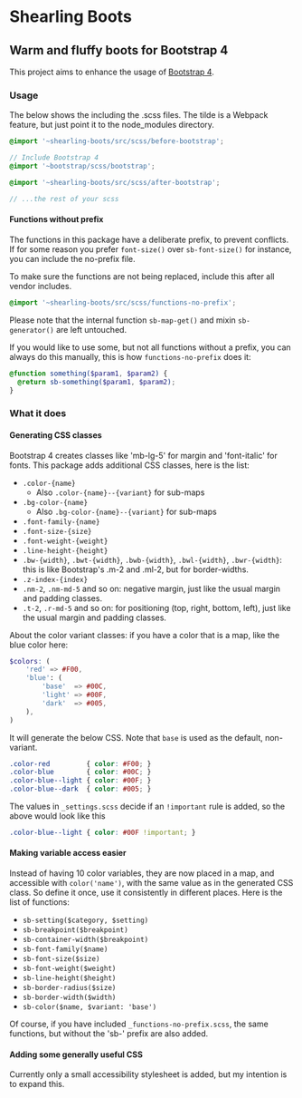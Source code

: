 # Shearling Boots

## Warm and fluffy boots for Bootstrap 4

This project aims to enhance the usage of [Bootstrap 4](https://github.com/twbs/bootstrap).

### Usage

The below shows the including the .scss files. The tilde is a Webpack feature, but just point it to the node_modules directory.

```scss
@import '~shearling-boots/src/scss/before-bootstrap';

// Include Bootstrap 4
@import '~bootstrap/scss/bootstrap';

@import '~shearling-boots/src/scss/after-bootstrap';

// ...the rest of your scss
```

#### Functions without prefix

The functions in this package have a deliberate prefix, to prevent conflicts. If for some reason you prefer `font-size()` over `sb-font-size()` for instance, you can include the no-prefix file.

To make sure the functions are not being replaced, include this after all vendor includes.

```scss
@import '~shearling-boots/src/scss/functions-no-prefix';
```

Please note that the internal function `sb-map-get()` and mixin `sb-generator()` are left untouched.

If you would like to use some, but not all functions without a prefix, you can always do this manually, this is how `functions-no-prefix` does it:

```scss
@function something($param1, $param2) {
  @return sb-something($param1, $param2);
}
```

### What it does

#### Generating CSS classes

Bootstrap 4 creates classes like 'mb-lg-5' for margin and 'font-italic' for fonts. This package adds additional CSS classes, here is the list:

* `.color-{name}`
    * Also `.color-{name}--{variant}` for sub-maps
* `.bg-color-{name}`
    * Also `.bg-color-{name}--{variant}` for sub-maps
* `.font-family-{name}`
* `.font-size-{size}`
* `.font-weight-{weight}`
* `.line-height-{height}`
* `.bw-{width}`, `.bwt-{width}`, `.bwb-{width}`, `.bwl-{width}`, `.bwr-{width}`: this is like Bootstrap's .m-2 and .ml-2, but for border-widths.
* `.z-index-{index}`
* `.nm-2`, `.nm-md-5` and so on: negative margin, just like the usual margin and padding classes.
* `.t-2`, `.r-md-5` and so on: for positioning (top, right, bottom, left), just like the usual margin and padding classes.

About the color variant classes: if you have a color that is a map, like the blue color here:

```scss
$colors: (
    'red' => #F00,
    'blue': (
        'base'  => #00C,
        'light' => #00F,
        'dark'  => #005,
    ),
)
```

It will generate the below CSS. Note that `base` is used as the default, non-variant.

```css
.color-red         { color: #F00; }
.color-blue        { color: #00C; }
.color-blue--light { color: #00F; }
.color-blue--dark  { color: #005; }
```

The values in `_settings.scss` decide if an `!important` rule is added, so the above would look like this

```css
.color-blue--light { color: #00F !important; }
```

#### Making variable access easier

Instead of having 10 color variables, they are now placed in a map, and accessible with `color('name')`, with the same value as in the generated CSS class. So define it once, use it consistently in different places. Here is the list of functions:

* `sb-setting($category, $setting)`
* `sb-breakpoint($breakpoint)`
* `sb-container-width($breakpoint)`
* `sb-font-family($name)`
* `sb-font-size($size)`
* `sb-font-weight($weight)`
* `sb-line-height($height)`
* `sb-border-radius($size)`
* `sb-border-width($width)`
* `sb-color($name, $variant: 'base')`

Of course, if you have included `_functions-no-prefix.scss`, the same functions, but without the 'sb-' prefix are also added.

#### Adding some generally useful CSS

Currently only a small accessibility stylesheet is added, but my intention is to expand this.
